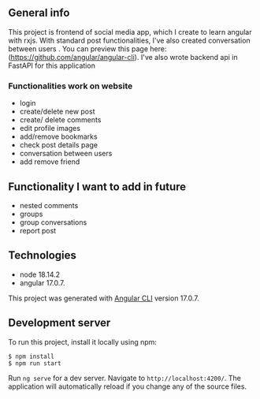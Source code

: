 ## General info
This project is frontend of social media app, which I create to learn angular with rxjs.
With standard post functionalities, I've also created conversation between users  .
You can preview this page here: (https://github.com/angular/angular-cli).
I've also wrote backend api in FastAPI for this application


### Functionalities work on website
- login
- create/delete new post
- create/ delete comments
- edit profile images
- add/remove bookmarks
- check post details page 
- conversation between users
- add remove friend

## Functionality I want to add in future
- nested comments
- groups
- group conversations
- report post

## Technologies
- node 18.14.2 
- angular 17.0.7.

This project was generated with [Angular CLI](https://github.com/angular/angular-cli) version 17.0.7.

## Development server
To run this project, install it locally using npm:

```
$ npm install
$ npm run start
```

Run `ng serve` for a dev server. Navigate to `http://localhost:4200/`. The application will automatically reload if you change any of the source files.
